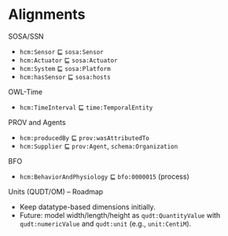 # Alignments

SOSA/SSN
- `hcm:Sensor` ⊑ `sosa:Sensor`
- `hcm:Actuator` ⊑ `sosa:Actuator`
- `hcm:System` ⊑ `sosa:Platform`
- `hcm:hasSensor` ⊑ `sosa:hosts`

OWL-Time
- `hcm:TimeInterval` ⊑ `time:TemporalEntity`

PROV and Agents
- `hcm:producedBy` ⊑ `prov:wasAttributedTo`
- `hcm:Supplier` ⊑ `prov:Agent`, `schema:Organization`

BFO
- `hcm:BehaviorAndPhysiology` ⊑ `bfo:0000015` (process)

Units (QUDT/OM) – Roadmap
- Keep datatype-based dimensions initially.
- Future: model width/length/height as `qudt:QuantityValue` with `qudt:numericValue` and `qudt:unit` (e.g., `unit:CentiM`).

